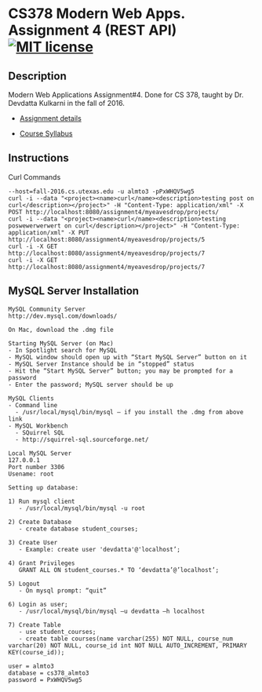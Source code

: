 # CS378 Modern Web Apps. Assignment 4 (REST API) [![MIT license](https://img.shields.io/badge/license-MIT-lightgrey.svg)](https://https://raw.githubusercontent.com/qirh/CS378-assignment4/master/LICENSE)

## Description
Modern Web Applications Assignment#4. Done for CS 378, taught by Dr. Devdatta Kulkarni in the fall of 2016. 

* [Assignment details](https://github.com/qirh/CS378-assignment4/blob/master/assignment4.pdf)

* [Course Syllabus](https://github.com/qirh/CS378-assignment4/blob/master/syllabus.pdf)

## Instructions
Curl Commands

    --host=fall-2016.cs.utexas.edu -u almto3 -pPxWHQV5wg5
    curl -i --data "<project><name>curl</name><description>testing post on curl</description></project>" -H "Content-Type: application/xml" -X POST http://localhost:8080/assignment4/myeavesdrop/projects/
    curl -i --data "<project><name>curl</name><description>testing poswewerwerwert on curl</description></project>" -H "Content-Type: application/xml" -X PUT http://localhost:8080/assignment4/myeavesdrop/projects/5
    curl -i -X GET http://localhost:8080/assignment4/myeavesdrop/projects/7
    curl -i -X GET http://localhost:8080/assignment4/myeavesdrop/projects/7
    
    
    
## MySQL Server Installation

    MySQL Community Server
    http://dev.mysql.com/downloads/

    On Mac, download the .dmg file

    Starting MySQL Server (on Mac)
    - In Spotlight search for MySQL
    - MySQL window should open up with “Start MySQL Server” button on it
    - MySQL Server Instance should be in “stopped” status
    - Hit the “Start MySQL Server” button; you may be prompted for a password
    - Enter the password; MySQL server should be up

    MySQL Clients
    - Command line
      - /usr/local/mysql/bin/mysql – if you install the .dmg from above link
    - MySQL Workbench
      - SQuirrel SQL
      - http://squirrel-sql.sourceforge.net/

    Local MySQL Server
    127.0.0.1
    Port number 3306
    Usename: root

    Setting up database:

    1) Run mysql client
       - /usr/local/mysql/bin/mysql -u root

    2) Create Database
       - create database student_courses;

    3) Create User
       - Example: create user 'devdatta'@'localhost’;

    4) Grant Privileges
       GRANT ALL ON student_courses.* TO ‘devdatta’@’localhost’;

    5) Logout 
       - On mysql prompt: “quit”

    6) Login as user;
       - /usr/local/mysql/bin/mysql –u devdatta –h localhost

    7) Create Table
       - use student_courses;
       - create table courses(name varchar(255) NOT NULL, course_num varchar(20) NOT NULL, course_id int NOT NULL AUTO_INCREMENT, PRIMARY KEY(course_id));

    user = almto3
    database = cs378_almto3
    password = PxWHQV5wg5